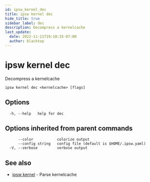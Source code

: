 ```yaml
---
id: ipsw_kernel_dec
title: ipsw kernel dec
hide_title: true
sidebar_label: dec
description: Decompress a kernelcache
last_update:
  date: 2022-11-21T19:10:35-07:00
  author: blacktop
---
```

# ipsw kernel dec

Decompress a kernelcache

```
ipsw kernel dec <kernelcache> [flags]
```

## Options

```
  -h, --help   help for dec
```

## Options inherited from parent commands

```
      --color           colorize output
      --config string   config file (default is $HOME/.ipsw.yaml)
  -V, --verbose         verbose output
```

## See also

* [ipsw kernel](/docs/cli/kernel/ipsw_kernel)	 - Parse kernelcache

